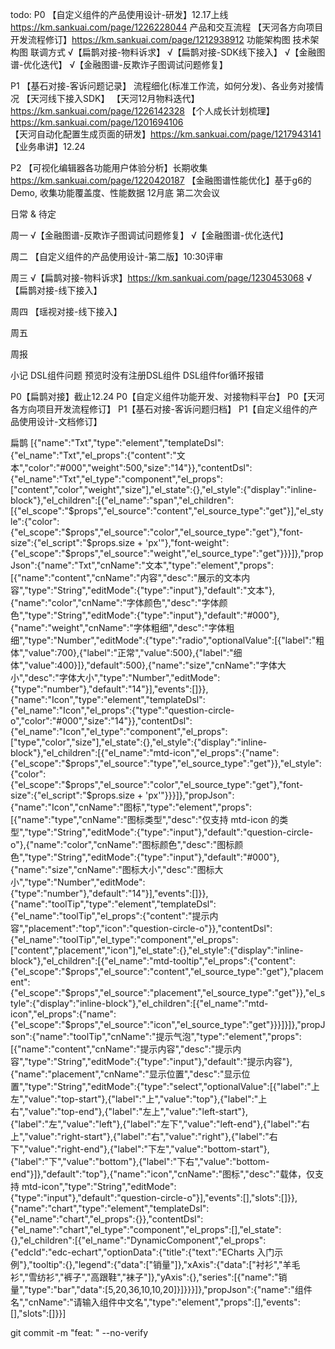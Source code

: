 todo: 
  P0
    【自定义组件的产品使用设计-研发】12.17上线 https://km.sankuai.com/page/1226228044
      产品和交互流程
    【天河各方向项目开发流程修订】https://km.sankuai.com/page/1212938912
      功能架构图
      技术架构图
      联调方式
    √【扁鹊对接-物料诉求】
    √【扁鹊对接-SDK线下接入】
    √【金融图谱-优化迭代】
    √【金融图谱-反欺诈子图调试问题修复】

  P1
    【基石对接-客诉问题记录】
      流程细化(标准工作流，如何分发)、各业务对接情况
    【天河线下接入SDK】
    【天河12月物料迭代】https://km.sankuai.com/page/1226142328
    【个人成长计划梳理】https://km.sankuai.com/page/1201694106
    【天河自动化配置生成页面的研发】https://km.sankuai.com/page/1217943141
    【业务串讲】12.24 

  P2
    【可视化编辑器各功能用户体验分析】长期收集 https://km.sankuai.com/page/1220420187
    【金融图谱性能优化】基于g6的Demo, 收集功能覆盖度、性能数据 12月底 第二次会议

  日常 & 待定

周一
  √【金融图谱-反欺诈子图调试问题修复】
  √【金融图谱-优化迭代】

周二
  【自定义组件的产品使用设计-第二版】10:30评审

周三
  √【扁鹊对接-物料诉求】https://km.sankuai.com/page/1230453068
  √【扁鹊对接-线下接入】

周四
  【瑶视对接-线下接入】

周五


周报

小记
  DSL组件问题
    预览时没有注册DSL组件
    DSL组件for循环报错

  P0【扁鹊对接】截止12.24
  P0【自定义组件功能开发、对接物料平台】
  P0【天河各方向项目开发流程修订】
  P1【基石对接-客诉问题归档】
  P1【自定义组件的产品使用设计-文档修订】

扁鹊
  [{"name":"Txt","type":"element","templateDsl":{"el_name":"Txt","el_props":{"content":"文本","color":"#000","weight":500,"size":"14"}},"contentDsl":{"el_name":"Txt","el_type":"component","el_props":["content","color","weight","size"],"el_state":{},"el_style":{"display":"inline-block"},"el_children":[{"el_name":"span","el_children":[{"el_scope":"$props","el_source":"content","el_source_type":"get"}],"el_style":{"color":{"el_scope":"$props","el_source":"color","el_source_type":"get"},"font-size":{"el_script":"$props.size + 'px'"},"font-weight":{"el_scope":"$props","el_source":"weight","el_source_type":"get"}}}]},"propJson":{"name":"Txt","cnName":"文本","type":"element","props":[{"name":"content","cnName":"内容","desc":"展示的文本内容","type":"String","editMode":{"type":"input"},"default":"文本"},{"name":"color","cnName":"字体颜色","desc":"字体颜色","type":"String","editMode":{"type":"input"},"default":"#000"},{"name":"weight","cnName":"字体粗细","desc":"字体粗细","type":"Number","editMode":{"type":"radio","optionalValue":[{"label":"粗体","value":700},{"label":"正常","value":500},{"label":"细体","value":400}]},"default":500},{"name":"size","cnName":"字体大小","desc":"字体大小","type":"Number","editMode":{"type":"number"},"default":"14"}],"events":[]}},{"name":"Icon","type":"element","templateDsl":{"el_name":"Icon","el_props":{"type":"question-circle-o","color":"#000","size":"14"}},"contentDsl":{"el_name":"Icon","el_type":"component","el_props":["type","color","size"],"el_state":{},"el_style":{"display":"inline-block"},"el_children":[{"el_name":"mtd-icon","el_props":{"name":{"el_scope":"$props","el_source":"type","el_source_type":"get"}},"el_style":{"color":{"el_scope":"$props","el_source":"color","el_source_type":"get"},"font-size":{"el_script":"$props.size + 'px'"}}}]},"propJson":{"name":"Icon","cnName":"图标","type":"element","props":[{"name":"type","cnName":"图标类型","desc":"仅支持 mtd-icon 的类型","type":"String","editMode":{"type":"input"},"default":"question-circle-o"},{"name":"color","cnName":"图标颜色","desc":"图标颜色","type":"String","editMode":{"type":"input"},"default":"#000"},{"name":"size","cnName":"图标大小","desc":"图标大小","type":"Number","editMode":{"type":"number"},"default":"14"}],"events":[]}},{"name":"toolTip","type":"element","templateDsl":{"el_name":"toolTip","el_props":{"content":"提示内容","placement":"top","icon":"question-circle-o"}},"contentDsl":{"el_name":"toolTip","el_type":"component","el_props":["content","placement","icon"],"el_state":{},"el_style":{"display":"inline-block"},"el_children":[{"el_name":"mtd-tooltip","el_props":{"content":{"el_scope":"$props","el_source":"content","el_source_type":"get"},"placement":{"el_scope":"$props","el_source":"placement","el_source_type":"get"}},"el_style":{"display":"inline-block"},"el_children":[{"el_name":"mtd-icon","el_props":{"name":{"el_scope":"$props","el_source":"icon","el_source_type":"get"}}}]}]},"propJson":{"name":"toolTip","cnName":"提示气泡","type":"element","props":[{"name":"content","cnName":"提示内容","desc":"提示内容","type":"String","editMode":{"type":"input"},"default":"提示内容"},{"name":"placement","cnName":"显示位置","desc":"显示位置","type":"String","editMode":{"type":"select","optionalValue":[{"label":"上左","value":"top-start"},{"label":"上","value":"top"},{"label":"上右","value":"top-end"},{"label":"左上","value":"left-start"},{"label":"左","value":"left"},{"label":"左下","value":"left-end"},{"label":"右上","value":"right-start"},{"label":"右","value":"right"},{"label":"右下","value":"right-end"},{"label":"下左","value":"bottom-start"},{"label":"下","value":"bottom"},{"label":"下右","value":"bottom-end"}]},"default":"top"},{"name":"icon","cnName":"图标","desc":"载体，仅支持 mtd-icon","type":"String","editMode":{"type":"input"},"default":"question-circle-o"}],"events":[],"slots":[]}},{"name":"chart","type":"element","templateDsl":{"el_name":"chart","el_props":{}},"contentDsl":{"el_name":"chart","el_type":"component","el_props":[],"el_state":{},"el_children":[{"el_name":"DynamicComponent","el_props":{"edcId":"edc-echart","optionData":{"title":{"text":"ECharts 入门示例"},"tooltip":{},"legend":{"data":["销量"]},"xAxis":{"data":["衬衫","羊毛衫","雪纺衫","裤子","高跟鞋","袜子"]},"yAxis":{},"series":[{"name":"销量","type":"bar","data":[5,20,36,10,10,20]}]}}}]},"propJson":{"name":"组件名","cnName":"请输入组件中文名","type":"element","props":[],"events":[],"slots":[]}}]

git commit -m "feat: " --no-verify

